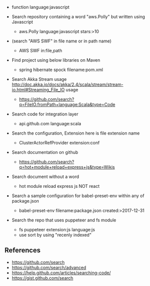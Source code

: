 * function language:javascript
* Search repository containing a word "aws.Polly" but written using Javascript
  * aws.Polly language:javascript stars:>10
* (search "AWS SWF" in file name or in path name)
  * AWS SWF in:file,path 
* Find project using below libraries on Maven
  * spring hibernate spock filename:pom.xml
* Search Akka Stream usage http://doc.akka.io/docs/akka/2.4/scala/stream/stream-io.html#Streaming_File_IO usage
  * https://github.com/search?q=FileIO.fromPath+language:Scala&type=Code
* Search code for integration layer
  * api.github.com language:scala
* Search the configuration, Extension here is file extension name 
  * ClusterActorRefProvider extension:conf
* Search documentation on github
  * https://github.com/search?q=hot+module+reload+express+js&type=Wikis
* Search document without a word
  * hot module reload express js NOT react
* Search a sample configuration for babel-preset-env within any of package.json
  * babel-preset-env filename:package.json  created:>2017-12-31
  
* Search the repo that uses puppeteer and fs module
  * fs puppeteer extension:js language:js  
  * use sort by using "recenly indexed"
  
## References   
* https://github.com/search
* https://github.com/search/advanced
* https://help.github.com/articles/searching-code/
* https://gist.github.com/search
  